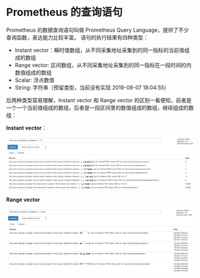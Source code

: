 # Prometheus 的查询语句

Prometheus 的数据查询语句叫做 Prometheus Query Language，提供了不少查询函数，表达能力比较丰富。
语句的执行结果有四种类型：

* Instant vector：瞬时值数组，从不同采集地址采集到的同一指标的当前值组成的数组
* Range vector: 区间数组，从不同采集地址采集到的同一指标在一段时间的内数值组成的数组
* Scalar: 浮点数值
* String: 字符串（预留类型，当前没有实现 2019-08-07 18:04:55）

后两种类型容易理解，Instant vector 和 Range vector 的区别一看便知，前者是一个一个当前值组成的数组，后者是一段区间里的数值组成的数组，继续组成的数组：

**Instant vector**：

![Promethes查询语句执行结果：Instance vector](../img/prom/instant.png)

**Range vector**

![Promethes查询语句执行结果：Range vector](../img/prom/range.png)


